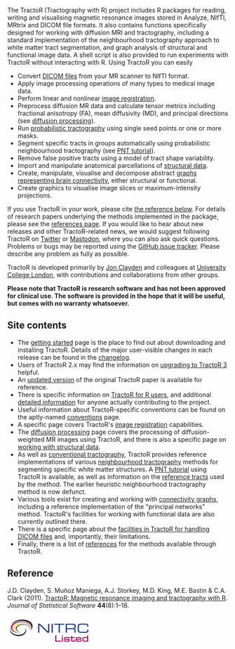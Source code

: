 The TractoR (Tractography with R) project includes R packages for reading, writing and visualising magnetic resonance images stored in Analyze, NIfTI, MRtrix and DICOM file formats. It also contains functions specifically designed for working with diffusion MRI and tractography, including a standard implementation of the neighbourhood tractography approach to white matter tract segmentation, and graph analysis of structural and functional image data. A shell script is also provided to run experiments with TractoR without interacting with R. Using TractoR you can easily

* Convert [DICOM files](TractoR-and-DICOM.html) from your MR scanner to NIfTI format.
* Apply image processing operations of many types to medical image data.
* Perform linear and nonlinear [image registration](registration.html).
* Preprocess diffusion MR data and calculate tensor metrics including fractional anisotropy (FA), mean diffusivity (MD), and principal directions (see [diffusion processing](diffusion-processing.html)).
* Run [probabilistic tractography](tractography.html) using single seed points or one or more masks.
* Segment specific tracts in groups automatically using probabilistic neighbourhood tractography (see [PNT tutorial](PNT-tutorial.html)).
* Remove false positive tracts using a model of tract shape variability.
* Import and manipulate anatomical parcellations of [structural data](structural.html).
* Create, manipulate, visualise and decompose abstract [graphs representing brain connectivity](connectivity-graphs.html), either structural or functional.
* Create graphics to visualise image slices or maximum-intensity projections.

If you use TractoR in your work, please cite [the reference below](#reference). For details of research papers underlying the methods implemented in the package, please see the [references page](references.html). If you would like to hear about new releases and other TractoR-related news, we would suggest following TractoR on [Twitter](https://twitter.com/tracto_r) or [Mastodon](https://fosstodon.org/@tractor), where you can also ask quick questions. Problems or bugs may be reported using the [GitHub issue tracker](https://github.com/jonclayden/tractor/issues). Please describe any problem as fully as possible.

TractoR is developed primarily by [Jon Clayden](http://www.homepages.ucl.ac.uk/~sejjjd2/) and colleagues at [University College London](http://www.ucl.ac.uk), with contributions and collaborations from other groups.

**Please note that TractoR is research software and has not been approved for clinical use. The software is provided in the hope that it will be useful, but comes with no warranty whatsoever.**

## Site contents

- The [getting started](getting-started.html) page is the place to find out about downloading and installing TractoR. Details of the major user-visible changes in each release can be found in the [changelog](changelog.html).
- Users of TractoR 2.x may find the information on [upgrading to TractoR 3](upgrading-to-TractoR-3.html) helpful.
- An [updated version](paper/index.html) of the original TractoR paper is available for reference.
- There is specific information on [TractoR for R users](TractoR-for-R-users.html), and additional [detailed information](guidelines-for-contributors.html) for anyone actually contributing to the project.
- Useful information about TractoR-specific conventions can be found on the aptly-named [conventions](conventions.html) page.
- A specific page covers TractoR's [image registration](registration.html) capabilities.
- The [diffusion processing](diffusion-processing.html) page covers the processing of diffusion-weighted MR images using TractoR, and there is also a specific page on [working with structural data](structural.html).
- As well as [conventional tractography](tractography.html), TractoR provides reference implementations of various [neighbourhood tractography](http://www.homepages.ucl.ac.uk/~sejjjd2/research.html#finding-specific-brain-structures) methods for segmenting specific white matter structures. A [PNT tutorial](PNT-tutorial.html) using TractoR is available, as well as information on the [reference tracts](reference-tracts.html) used by the method. The earlier heuristic neighbourhood tractography method is now defunct.
- Various tools exist for creating and working with [connectivity graphs](connectivity-graphs.html), including a reference implementation of the "principal networks" method. TractoR's facilities for working with functional data are also currently outlined there.
- There is a specific page about the [facilities in TractoR for handling DICOM files](TractoR-and-DICOM.html) and, importantly, their limitations.
- Finally, there is a list of [references](references.html) for the methods available through TractoR.

## Reference

J.D. Clayden, S. Muñoz Maniega, A.J. Storkey, M.D. King, M.E. Bastin & C.A. Clark (2011). [TractoR: Magnetic resonance imaging and tractography with R](paper/index.html). _Journal of Statistical Software_ **44**(8):1–18.

[![NITRC logo](nitrc.png)](http://www.nitrc.org/projects/tractor)
